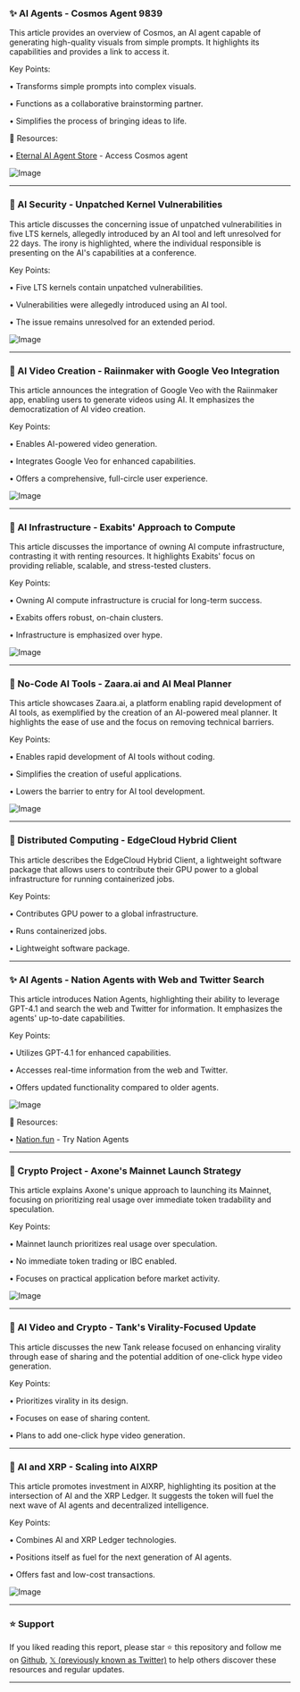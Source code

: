 ### ✨ AI Agents - Cosmos Agent 9839

This article provides an overview of Cosmos, an AI agent capable of generating high-quality visuals from simple prompts.  It highlights its capabilities and provides a link to access it.

Key Points:

• Transforms simple prompts into complex visuals.


• Functions as a collaborative brainstorming partner.


•  Simplifies the process of bringing ideas to life.



🔗 Resources:

• [Eternal AI Agent Store](http://eternalai.org/agent-store) - Access Cosmos agent


![Image](https://pbs.twimg.com/media/GuYGLNcbEAUQ7VH?format=jpg&name=small)


---
### 🤖 AI Security - Unpatched Kernel Vulnerabilities

This article discusses the concerning issue of unpatched vulnerabilities in five LTS kernels, allegedly introduced by an AI tool and left unresolved for 22 days.  The irony is highlighted, where the individual responsible is presenting on the AI's capabilities at a conference.

Key Points:

• Five LTS kernels contain unpatched vulnerabilities.


• Vulnerabilities were allegedly introduced using an AI tool.


•  The issue remains unresolved for an extended period.



![Image](https://pbs.twimg.com/media/GuYWrExW8AAqMJW?format=png&name=small)


---
### 🚀 AI Video Creation - Raiinmaker with Google Veo Integration

This article announces the integration of Google Veo with the Raiinmaker app, enabling users to generate videos using AI.  It emphasizes the democratization of AI video creation.


Key Points:

• Enables AI-powered video generation.


• Integrates Google Veo for enhanced capabilities.


• Offers a comprehensive, full-circle user experience.



![Image](https://pbs.twimg.com/amplify_video_thumb/1938340222896586752/img/3uod_CKndtLZzUTq.jpg)


---
### 🤖 AI Infrastructure - Exabits' Approach to Compute

This article discusses the importance of owning AI compute infrastructure, contrasting it with renting resources.  It highlights Exabits' focus on providing reliable, scalable, and stress-tested clusters.

Key Points:

• Owning AI compute infrastructure is crucial for long-term success.


• Exabits offers robust, on-chain clusters.


• Infrastructure is emphasized over hype.



![Image](https://pbs.twimg.com/media/GuY9ZXubEAIiuYd?format=jpg&name=small)


---
### 🚀 No-Code AI Tools - Zaara.ai and AI Meal Planner

This article showcases Zaara.ai, a platform enabling rapid development of AI tools, as exemplified by the creation of an AI-powered meal planner.  It highlights the ease of use and the focus on removing technical barriers.

Key Points:

• Enables rapid development of AI tools without coding.


• Simplifies the creation of useful applications.


• Lowers the barrier to entry for AI tool development.



![Image](https://pbs.twimg.com/amplify_video_thumb/1938188694814347264/img/MqjM3WnLbLdg-svI.jpg)


---
### 🤖 Distributed Computing - EdgeCloud Hybrid Client

This article describes the EdgeCloud Hybrid Client, a lightweight software package that allows users to contribute their GPU power to a global infrastructure for running containerized jobs.

Key Points:

• Contributes GPU power to a global infrastructure.


• Runs containerized jobs.


• Lightweight software package.



---
### ✨ AI Agents - Nation Agents with Web and Twitter Search

This article introduces Nation Agents, highlighting their ability to leverage GPT-4.1 and search the web and Twitter for information.  It emphasizes the agents' up-to-date capabilities.


Key Points:

• Utilizes GPT-4.1 for enhanced capabilities.


• Accesses real-time information from the web and Twitter.


• Offers updated functionality compared to older agents.



![Image](https://pbs.twimg.com/media/GuR2sxkbEAAvUYv?format=jpg&name=900x900)

🔗 Resources:

• [Nation.fun](http://Nation.fun) - Try Nation Agents


---
### 🤖 Crypto Project - Axone's Mainnet Launch Strategy

This article explains Axone's unique approach to launching its Mainnet, focusing on prioritizing real usage over immediate token tradability and speculation.

Key Points:

• Mainnet launch prioritizes real usage over speculation.


• No immediate token trading or IBC enabled.


• Focuses on practical application before market activity.



![Image](https://pbs.twimg.com/media/GuYgcofWgAAlpNe?format=jpg&name=small)


---
### 🚀 AI Video and Crypto - Tank's Virality-Focused Update

This article discusses the new Tank release focused on enhancing virality through ease of sharing and the potential addition of one-click hype video generation.

Key Points:

• Prioritizes virality in its design.


• Focuses on ease of sharing content.


• Plans to add one-click hype video generation.



---
### 🚀 AI and XRP - Scaling into AIXRP

This article promotes investment in AIXRP, highlighting its position at the intersection of AI and the XRP Ledger.  It suggests the token will fuel the next wave of AI agents and decentralized intelligence.

Key Points:

• Combines AI and XRP Ledger technologies.


•  Positions itself as fuel for the next generation of AI agents.


• Offers fast and low-cost transactions.



![Image](https://pbs.twimg.com/media/GuYC8zaXcAAHuIU?format=jpg&name=small)


---

### ⭐️ Support

If you liked reading this report, please star ⭐️ this repository and follow me on [Github](https://github.com/Drix10), [𝕏 (previously known as Twitter)](https://x.com/DRIX_10_) to help others discover these resources and regular updates.

---